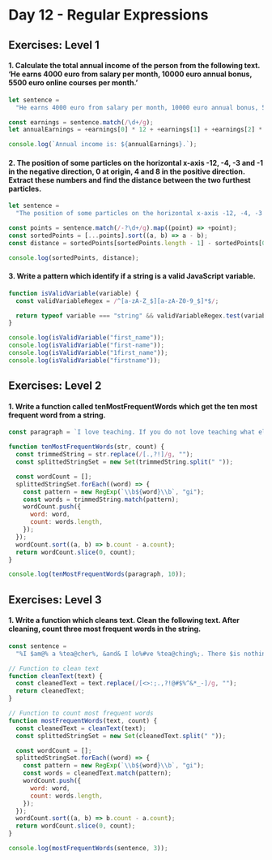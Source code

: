 # Day 12 - Regular Expressions

## Exercises: Level 1

#### 1. Calculate the total annual income of the person from the following text. ‘He earns 4000 euro from salary per month, 10000 euro annual bonus, 5500 euro online courses per month.’

```js
let sentence =
  "He earns 4000 euro from salary per month, 10000 euro annual bonus, 5500 euro online courses per month.";

const earnings = sentence.match(/\d+/g);
let annualEarnings = +earnings[0] * 12 + +earnings[1] + +earnings[2] * 12;

console.log(`Annual income is: ${annualEarnings}.`);
```

#### 2. The position of some particles on the horizontal x-axis -12, -4, -3 and -1 in the negative direction, 0 at origin, 4 and 8 in the positive direction. Extract these numbers and find the distance between the two furthest particles.

```js
let sentence =
  "The position of some particles on the horizontal x-axis -12, -4, -3 and -1 in the negative direction, 0 at origin, 4 and 8 in the positive direction.";

const points = sentence.match(/-?\d+/g).map((point) => +point);
const sortedPoints = [...points].sort((a, b) => a - b);
const distance = sortedPoints[sortedPoints.length - 1] - sortedPoints[0];

console.log(sortedPoints, distance);
```

#### 3. Write a pattern which identify if a string is a valid JavaScript variable.

```js
function isValidVariable(variable) {
  const validVariableRegex = /^[a-zA-Z_$][a-zA-Z0-9_$]*$/;

  return typeof variable === "string" && validVariableRegex.test(variable);
}

console.log(isValidVariable("first_name"));
console.log(isValidVariable("first-name"));
console.log(isValidVariable("1first_name"));
console.log(isValidVariable("firstname"));
```

## Exercises: Level 2

#### 1. Write a function called tenMostFrequentWords which get the ten most frequent word from a string.

```js
const paragraph = `I love teaching. If you do not love teaching what else can you love. I love Python if you do not love something which can give you all the capabilities to develop an application what else can you love.`;

function tenMostFrequentWords(str, count) {
  const trimmedString = str.replace(/[.,?!]/g, "");
  const splittedStringSet = new Set(trimmedString.split(" "));

  const wordCount = [];
  splittedStringSet.forEach((word) => {
    const pattern = new RegExp(`\\b${word}\\b`, "gi");
    const words = trimmedString.match(pattern);
    wordCount.push({
      word: word,
      count: words.length,
    });
  });
  wordCount.sort((a, b) => b.count - a.count);
  return wordCount.slice(0, count);
}

console.log(tenMostFrequentWords(paragraph, 10));
```

## Exercises: Level 3

#### 1. Write a function which cleans text. Clean the following text. After cleaning, count three most frequent words in the string.

```js
const sentence =
  "%I $am@% a %tea@cher%, &and& I lo%#ve %tea@ching%;. There $is nothing; &as& mo@re rewarding as educa@ting &and& @emp%o@wering peo@ple. ;I found tea@ching m%o@re interesting tha@n any other %jo@bs. %Do@es thi%s mo@tivate yo@u to be a tea@cher!?";

// Function to clean text
function cleanText(text) {
  const cleanedText = text.replace(/[<>:;.,?!@#$%^&*_-]/g, "");
  return cleanedText;
}

// Function to count most frequent words
function mostFrequentWords(text, count) {
  const cleanedText = cleanText(text);
  const splittedStringSet = new Set(cleanedText.split(" "));

  const wordCount = [];
  splittedStringSet.forEach((word) => {
    const pattern = new RegExp(`\\b${word}\\b`, "gi");
    const words = cleanedText.match(pattern);
    wordCount.push({
      word: word,
      count: words.length,
    });
  });
  wordCount.sort((a, b) => b.count - a.count);
  return wordCount.slice(0, count);
}

console.log(mostFrequentWords(sentence, 3));
```
